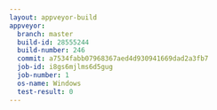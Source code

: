 ```yaml
---
layout: appveyor-build
appveyor:
  branch: master
  build-id: 28555244
  build-number: 246
  commit: a7534fabb07968367aed4d930941669dad2a3fb7
  job-id: i8gs6mjlms6d5gug
  job-number: 1
  os-name: Windows
  test-result: 0
---
```

